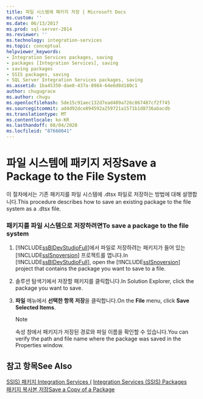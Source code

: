 ```yaml
---
title: 파일 시스템에 패키지 저장 | Microsoft Docs
ms.custom: ''
ms.date: 06/13/2017
ms.prod: sql-server-2014
ms.reviewer: ''
ms.technology: integration-services
ms.topic: conceptual
helpviewer_keywords:
- Integration Services packages, saving
- packages [Integration Services], saving
- saving packages
- SSIS packages, saving
- SQL Server Integration Services packages, saving
ms.assetid: 1ba45350-dae8-437a-8984-64e6d8d180c1
author: chugugrace
ms.author: chugu
ms.openlocfilehash: 5de15c91aec132d7ead409a726c867487cf2f745
ms.sourcegitcommit: ad4d92dce894592a259721a1571b1d8736abacdb
ms.translationtype: MT
ms.contentlocale: ko-KR
ms.lasthandoff: 08/04/2020
ms.locfileid: "87660041"
---
```

# <a name="save-a-package-to-the-file-system"></a><span data-ttu-id="c9996-102">파일 시스템에 패키지 저장</span><span class="sxs-lookup"><span data-stu-id="c9996-102">Save a Package to the File System</span></span>
  <span data-ttu-id="c9996-103">이 절차에서는 기존 패키지를 파일 시스템에 .dtsx 파일로 저장하는 방법에 대해 설명합니다.</span><span class="sxs-lookup"><span data-stu-id="c9996-103">This procedure describes how to save an existing package to the file system as a .dtsx file.</span></span>  
  
### <a name="to-save-a-package-to-the-file-system"></a><span data-ttu-id="c9996-104">패키지를 파일 시스템으로 저장하려면</span><span class="sxs-lookup"><span data-stu-id="c9996-104">To save a package to the file system</span></span>  
  
1.  <span data-ttu-id="c9996-105">[!INCLUDE[ssBIDevStudioFull](../includes/ssbidevstudiofull-md.md)]에서 파일로 저장하려는 패키지가 들어 있는 [!INCLUDE[ssISnoversion](../includes/ssisnoversion-md.md)] 프로젝트를 엽니다.</span><span class="sxs-lookup"><span data-stu-id="c9996-105">In [!INCLUDE[ssBIDevStudioFull](../includes/ssbidevstudiofull-md.md)], open the [!INCLUDE[ssISnoversion](../includes/ssisnoversion-md.md)] project that contains the package you want to save to a file.</span></span>  
  
2.  <span data-ttu-id="c9996-106">솔루션 탐색기에서 저장할 패키지를 클릭합니다.</span><span class="sxs-lookup"><span data-stu-id="c9996-106">In Solution Explorer, click the package you want to save.</span></span>  
  
3.  <span data-ttu-id="c9996-107">**파일** 메뉴에서 **선택한 항목 저장**을 클릭합니다.</span><span class="sxs-lookup"><span data-stu-id="c9996-107">On the **File** menu, click **Save Selected Items**.</span></span>  
  
    > [!NOTE]  
    >  <span data-ttu-id="c9996-108">속성 창에서 패키지가 저장된 경로와 파일 이름을 확인할 수 있습니다.</span><span class="sxs-lookup"><span data-stu-id="c9996-108">You can verify the path and file name where the package was saved in the Properties window.</span></span>  
  
## <a name="see-also"></a><span data-ttu-id="c9996-109">참고 항목</span><span class="sxs-lookup"><span data-stu-id="c9996-109">See Also</span></span>  
 <span data-ttu-id="c9996-110">[SSIS&#41; 패키지 Integration Services &#40;](../../2014/integration-services/integration-services-ssis-packages.md) </span><span class="sxs-lookup"><span data-stu-id="c9996-110">[Integration Services &#40;SSIS&#41; Packages](../../2014/integration-services/integration-services-ssis-packages.md) </span></span>  
 [<span data-ttu-id="c9996-111">패키지 복사본 저장</span><span class="sxs-lookup"><span data-stu-id="c9996-111">Save a Copy of a Package</span></span>](../../2014/integration-services/save-a-copy-of-a-package.md)  
  
  
